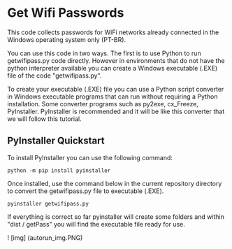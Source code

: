 # Get Wifi Passwords
This code collects passwords for WiFi networks already connected in the Windows operating system only (PT-BR).

You can use this code in two ways. The first is to use Python to run getwifipass.py code directly. However in environments that do not have the python interpreter available you can create a Windows executable (.EXE) file of the code "getwifipass.py".

To create your executable (.EXE) file you can use a Python script converter in Windows executable programs that can run without requiring a Python installation. Some converter programs such as py2exe, cx_Freeze, PyInstaller. PyInstaller is recommended and it will be like this converter that we will follow this tutorial.

## PyInstaller Quickstart
To install PyInstaller you can use the following command:
```
python -m pip install pyinstaller
```

Once installed, use the command below in the current repository directory to convert the getwifipass.py file to executable (.EXE).
```
pyinstaller getwifipass.py
```

If everything is correct so far pyinstaller will create some folders and within "dist / getPass" you will find the executable file ready for use.

! [img] (autorun_img.PNG)
